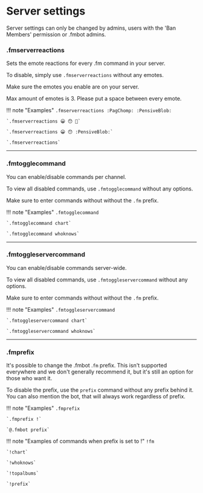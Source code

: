 # Server settings    

Server settings can only be changed by admins, users with the 'Ban Members' permission or .fmbot admins.

### .fmserverreactions

Sets the emote reactions for every .fm command in your server.

To disable, simply use `.fmserverreactions` without any emotes.

Make sure the emotes you enable are on your server.

Max amount of emotes is 3. Please put a space between every emote.

!!! note "Examples"
    `.fmserverreactions :PagChomp: :PensiveBlob:`

    `.fmserverreactions 😀 😯 🥵`

    `.fmserverreactions 😀 😯 :PensiveBlob:`

    `.fmserverreactions`

---   
### .fmtogglecommand

You can enable/disable commands per channel.

To view all disabled commands, use `.fmtogglecommand` without any options.

Make sure to enter commands without without the `.fm` prefix.

!!! note "Examples"
    `.fmtogglecommand`

    `.fmtogglecommand chart`

    `.fmtogglecommand whoknows`

---        
### .fmtoggleservercommand

You can enable/disable commands server-wide.

To view all disabled commands, use `.fmtoggleservercommand` without any options.

Make sure to enter commands without without the `.fm` prefix.

!!! note "Examples"
    `.fmtoggleservercommand`

    `.fmtoggleservercommand chart`

    `.fmtoggleservercommand whoknows`

---   
### .fmprefix

It's possible to change the .fmbot .`fm` prefix. This isn't supported everywhere and we don't generally recommend it, but it's still an option for those who want it.

To disable the prefix, use the `prefix` command without any prefix behind it. You can also mention the bot, that will always work regardless of prefix.

!!! note "Examples"
    `.fmprefix`

    `.fmprefix !`

    `@.fmbot prefix`

    
!!! note "Examples of commands when prefix is set to !"
    `!fm`

    `!chart`

    `!whoknows`
    
    `!topalbums`
    
    `!prefix`